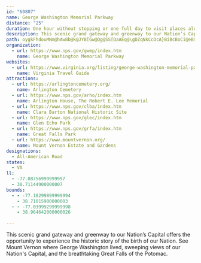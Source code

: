 ```yaml
---
id: "60807"
name: George Washington Memorial Parkway
distance: "25"
duration: One hour without stopping or one full day to visit places along the way.
description: This scenic grand gateway and greenway to our Nation’s Capital offers the opportunity to experience the historic story of the birth of our Nation. See Mount Vernon where George Washington lived, sweeping views of our Nation's Capital, and the breathtaking Great Falls of the Potomac.
path: oygkFhdouMNm@hAwBb@k@JYB[Gw@Qg@SS[QaAEq@\gDZqNkCcDcA}BiBcBoCi@eBSgAKkAIoBXiEXyAn@aBlF}JpEqHjPqUrBoEnAeE~@sGVaCPsE\aNHqNIgPW_MWiIc@{F_AoHi@qC}@yCuAmDsAmC}G_LmEuF{HiHyDsCs@_@I@cDiA_Dw@mAGcHFaESyCy@aHyDgDmAkB_@gBKgDFoB\iBf@gClAkA|@mCrCgBrC{ChGIBiAnB{DxEsCzBu@b@IRsEfAsE\qFEuCWwQgC_BM}E?aFXis@fJkDZ{CAuBSuKkCyDu@iCU}E?kCPoB\aExA_CzAaLtK_CdBcAZ}FpC{Cr@UP_BFaDSoDm@yT_FMMgK}AwE_@iCGgDFcFbAoA^wBx@}HhFwDpBYXoDd@gFLsAEcC[iGwB_J{EmJ{GwHsEwH_CgE}@gnB}VsTiC_Bg@yAQyhAgHaGLwEp@mHfCuMhGiBb@iBZoJJoCVo@RgExB{LrHsElB}Cr@gCXcFD_KkAm]{GiNsAkNKsHg@aB_@oEyAeF_CsHaGuMgOcCyBuA{@mDqAcC[qD?eBTkDxAeCdBsB~BkQ~V}ApBwDlDuO|MiCpC}BrCmDnFsBxDcEdJ_AfAwErEiF|GcAr@mD|A{GhD{BdB}AdB}AxByA~CsChLe@`AwB|B_Bt@kI~A_FxAwEfBqJpEaFxAyGfAaA\kA`Ag@p@eAxBeAzDS~AEhBHxIG`B[pDcCpMm@xDa@~IMdUKjF_@tGyA`NwAlHsAlF{@`DcDrIwFnLwElIqGzI_FlFmBfCeJnMoAxA}BdBuCxAqVzJmH~DqEfDsDhE{MfScCxCuMtMgGrH}DzF}EhImGfLsFrLwCnJuAxHa@vDk@pLc@`Es@fCuAlC_B~AiAp@sBf@oADwAE{@Q_KuCiAEyAJyAXuAn@cChBuJfImCxAeBl@wB`@sBPa`@dAsDl@wDjAyB`AgBdAkA~@{BbCmFfHcI~LaGnJuAxCsAlDqB~GwHze@eBxGgGnRm@`Ck@jEUbE@jDHfBrCjZR`F?|AOxD}A~POrC?`FN~CXjDbCzOb@nFCdCSlCaA`H
organization:
  - url: https://www.nps.gov/gwmp/index.htm
    name: George Washington Memorial Parkway
websites:
  - url: https://www.virginia.org/listing/george-washington-memorial-parkway/7769/
    name: Virginia Travel Guide
attractions:
  - url: https://arlingtoncemetery.org/
    name: Arlington Cemetery
  - url: https://www.nps.gov/arho/index.htm
    name: Arlington House, The Robert E. Lee Memorial
  - url: https://www.nps.gov/clba/index.htm
    name: Clara Barton National Historic Site
  - url: https://www.nps.gov/glec/index.htm
    name: Glen Echo Park
  - url: https://www.nps.gov/grfa/index.htm
    name: Great Falls Park
  - url: https://www.mountvernon.org/
    name: Mount Vernon Estate and Gardens
designations:
  - All-American Road
states:
  - VA
ll:
  - -77.08756999999997
  - 38.71144900000007
bounds:
  - - -77.18299899999994
    - 38.71015900000003
  - - -77.03999299999998
    - 38.964642000000026

---
```


This scenic grand gateway and greenway to our Nation’s Capital offers the opportunity to experience the historic story of the birth of our Nation. See Mount Vernon where George Washington lived, sweeping views of our Nation's Capital, and the breathtaking Great Falls of the Potomac.
